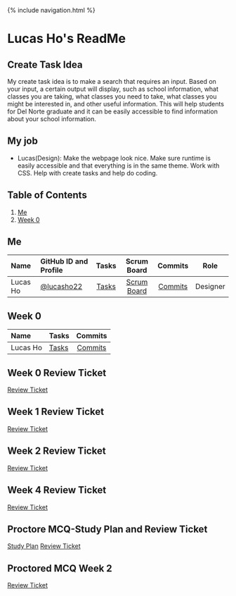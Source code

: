 {%  include navigation.html %}

# Lucas Ho's ReadMe
## Create Task Idea
My create task idea is to make a search that requires an input. Based on your input, a certain output will display, such as school information, what classes you are taking, what classes you need to take, what classes you might be interested in, and other useful information. This will help students for Del Norte graduate and it can be easily accessible to find information about your school information.

## My job
* Lucas(Design): Make the webpage look nice. Make sure runtime is easily accessible and that everything is in the same theme. Work with CSS. Help with create tasks and help do coding.

## Table of Contents
1. [Me](https://github.com/lucasho22/flask_portfolio/blob/main/README.md#me)
2. [Week 0](https://github.com/lucasho22/flask_portfolio/blob/main/README.md#week-0)


## Me
| Name | GitHub ID and Profile | Tasks | Scrum Board | Commits | Role | 
|:-----|:----------------------|:-----:|:-----------:|:-------:|:-------:|
| Lucas Ho | [@lucasho22](https://github.com/lucasho22) | [Tasks](https://github.com/jacksongolding/Nut-Team/issues/assigned/lucasho22) |[Scrum Board](https://github.com/lucasho22/flask_portfolio/projects/1?add_cards_query=is%3Aopen) |[Commits](https://github.com/jacksongolding/Nut-Team/commits?author=lucasho22) | Designer

## Week 0
| Name | Tasks | Commits |
|:-----|:----------------------|:-----:|
| Lucas Ho | [Tasks](https://github.com/lucasho22/flask_portfolio/issues/1) | [Commits](https://github.com/lucasho22/flask_portfolio/issues/2)

## Week 0 Review Ticket
[Review Ticket](https://github.com/lucasho22/flask_portfolio/issues/4)

## Week 1 Review Ticket
[Review Ticket](https://github.com/lucasho22/flask_portfolio/issues/6)

## Week 2 Review Ticket
[Review Ticket](https://github.com/lucasho22/flask_portfolio/issues/9)

## Week 4 Review Ticket
[Review Ticket](https://github.com/lucasho22/flask_portfolio/issues/13)

## Proctore MCQ-Study Plan and Review Ticket
[Study Plan](https://github.com/lucasho22/flask_portfolio/issues/14)
[Review Ticket](https://github.com/lucasho22/flask_portfolio/issues/15)

## Proctored MCQ Week 2
[Review Ticket](https://github.com/lucasho22/flask_portfolio/issues/16)
